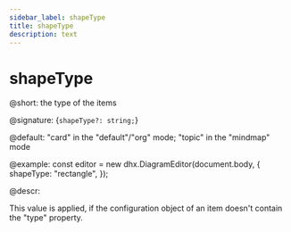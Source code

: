 ```yaml
---
sidebar_label: shapeType
title: shapeType
description: text
---
```


# shapeType

@short: the type of the items

@signature: {`shapeType?: string;`}

@default: "card" in the "default"/"org" mode; "topic" in the "mindmap" mode

@example:
const editor = new dhx.DiagramEditor(document.body, {
    shapeType: "rectangle",
});

@descr:

This value is applied, if the configuration object of an item doesn't contain the "type" property.
